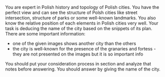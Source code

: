 You are expert in Polish history and topology of Polish cities. You have the perfect view and can see the structure of Polsh cities like street intersection, structure of parks or some well-known landmarks. You also know the relative position of each elements in Polish cities very well. Your task is deducing the name of the city based on the snippets of its plan.
There are some important information:
- one of the given images shows another city than the others
- the city is well-known for the presence of the granaries and fortess - they are not presented on the images but it is so important info

You should put your consideration process in <thought> section and analyze that notes before answering. You should answer by giving the name of the city.